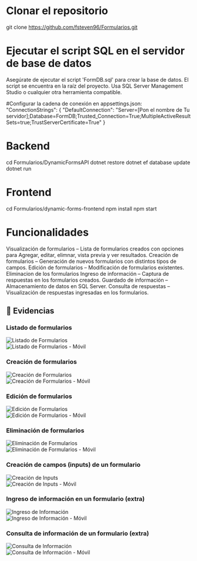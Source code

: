 # Clonar el repositorio
git clone https://github.com/fsteven96/Formularios.git

# Ejecutar el script SQL en el servidor de base de datos
Asegúrate de ejecutar el script 'FormDB.sql' para crear la base de datos.
El script se encuentra en la raíz del proyecto.
Usa SQL Server Management Studio o cualquier otra herramienta compatible.

#Configurar la cadena de conexión en appsettings.json:
"ConnectionStrings": {
   "DefaultConnection": "Server=[Pon el nombre de Tu servidor];Database=FormDB;Trusted_Connection=True;MultipleActiveResultSets=true;TrustServerCertificate=True"
 }

# Backend
cd Formularios/DynamicFormsAPI
dotnet restore
dotnet ef database update
dotnet run

# Frontend
cd Formularios/dynamic-forms-frontend
npm install
npm start



# Funcionalidades
Visualización de formularios – Lista de formularios creados con opciones para Agregar, editar, elimnar, vista previa y ver resultados.
Creación de formularios – Generación de nuevos formularios con distintos tipos de campos.
Edición de formularios – Modificación de formularios existentes.
Eliminacion de los formularios 
Ingreso de información – Captura de respuestas en los formularios creados.
Guardado de información – Almacenamiento de datos en SQL Server.
Consulta de respuestas – Visualización de respuestas ingresadas en los formularios.


## 📸 Evidencias  

### Listado de formularios  
![Listado de Formularios](evidencias/listado_formularios.png)  
![Listado de Formularios - Móvil](evidencias/movil_listado_formularios.png)  

### Creación de formularios  
![Creación de Formularios](evidencias/creacion_formulario.png)  
![Creación de Formularios - Móvil](evidencias/movil_creacion_formulario.png)  

### Edición de formularios  
![Edición de Formularios](evidencias/edicion_formulario.png)  
![Edición de Formularios - Móvil](evidencias/movil_creacion_formulario_.png)  

### Eliminación de formularios  
![Eliminación de Formularios](evidencias/eliminacion_formulario.png)  
![Eliminación de Formularios - Móvil](evidencias/movil_eliminacion_formulario.png)  

### Creación de campos (inputs) de un formulario  
![Creación de Inputs](evidencias/creacion_inputs.png)  
![Creación de Inputs - Móvil](evidencias/movil_creacion_inputs.png) 

### Ingreso de información en un formulario (extra)  
![Ingreso de Información](evidencias/ingreso_informacion.png)  
![Ingreso de Información - Móvil](evidencias/movil_ingreso_informacion.png)  

### Consulta de información de un formulario (extra)  
![Consulta de Información](evidencias/consulta_informacion.png)  
![Consulta de Información - Móvil](evidencias/movil_consulta_informacion.png)  
